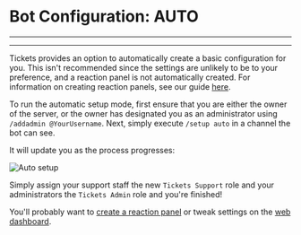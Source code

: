 # Bot Configuration: AUTO
***
***

Tickets provides an option to automatically create a basic configuration for you. This isn't recommended since the settings are unlikely to be to your preference, and a reaction panel is not automatically created. For information on creating reaction panels, see our guide [here](./panels.md).

To run the automatic setup mode, first ensure that you are either the owner of the server, or the owner has designated you as an administrator using `/addadmin @YourUsername`. Next, simply execute `/setup auto` in a channel the bot can see.

It will update you as the process progresses:

![Auto setup](/img/auto_setup.webp)

Simply assign your support staff the new `Tickets Support` role and your administrators the `Tickets Admin` role and you're finished!

You'll probably want to [create a reaction panel](./panels.md) or tweak settings on the [web dashboard](./dashboard.md).